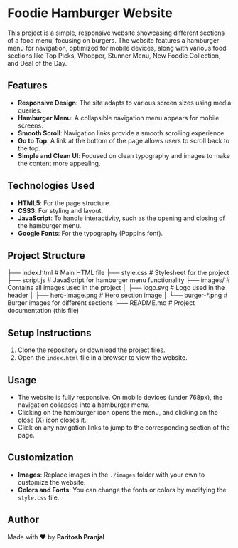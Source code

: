 # Foodie Hamburger Website

This project is a simple, responsive website showcasing different sections of a food menu, focusing on burgers. The website features a hamburger menu for navigation, optimized for mobile devices, along with various food sections like Top Picks, Whopper, Stunner Menu, New Foodie Collection, and Deal of the Day.

## Features

- **Responsive Design**: The site adapts to various screen sizes using media queries.
- **Hamburger Menu**: A collapsible navigation menu appears for mobile screens.
- **Smooth Scroll**: Navigation links provide a smooth scrolling experience.
- **Go to Top**: A link at the bottom of the page allows users to scroll back to the top.
- **Simple and Clean UI**: Focused on clean typography and images to make the content more appealing.

## Technologies Used

- **HTML5**: For the page structure.
- **CSS3**: For styling and layout.
- **JavaScript**: To handle interactivity, such as the opening and closing of the hamburger menu.
- **Google Fonts**: For the typography (Poppins font).

## Project Structure

├── index.html # Main HTML file 
├── style.css # Stylesheet for the project 
├── script.js # JavaScript for hamburger menu functionality 
├── images/ # Contains all images used in the project 
    │ ├── logo.svg # Logo used in the header 
    │ ├── hero-image.png # Hero section image 
    │ └── burger-*.png # Burger images for different sections 
└── README.md # Project documentation (this file)


## Setup Instructions

1. Clone the repository or download the project files.
2. Open the `index.html` file in a browser to view the website.

## Usage

- The website is fully responsive. On mobile devices (under 768px), the navigation collapses into a hamburger menu.
- Clicking on the hamburger icon opens the menu, and clicking on the close (X) icon closes it.
- Click on any navigation links to jump to the corresponding section of the page.

## Customization

- **Images**: Replace images in the `./images` folder with your own to customize the website.
- **Colors and Fonts**: You can change the fonts or colors by modifying the `style.css` file.
  
## Author

Made with ❤️ by **Paritosh Pranjal**

